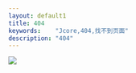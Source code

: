 ```yaml
---
layout: default1
title: 404
keywords:	 "Jcore,404,找不到页面"
description: "404"
---
```

<div style="width:1000px;margin:0 auto;" >
<img src="{{ site:staticurl }}/resources/images/base/404.jpg" />
</div>
<script type="text/javascript" src="http://www.qq.com/404/search_children.js?edition=small" charset="utf-8"></script>